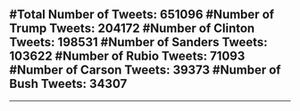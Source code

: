 #Total Number of Tweets: 651096 
#Number of Trump Tweets: 204172
#Number of Clinton Tweets: 198531
#Number of Sanders Tweets: 103622
#Number of Rubio Tweets: 71093
#Number of Carson Tweets: 39373
#Number of Bush Tweets: 34307
---
---
